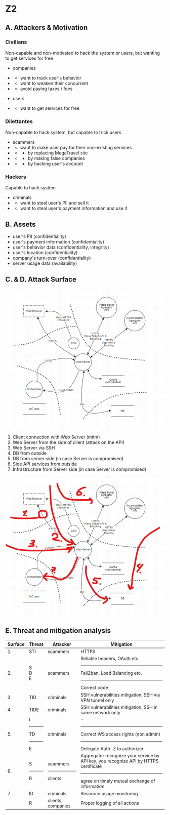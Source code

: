 # Z2

## A. Attackers & Motivation

### Civilians

Non-capable and non-motivated to hack the system or users, but wanting to get services for free

- companies 
- - want to track user's behavior
- - want to weaken their concurrent 
- - avoid paying taxes / fees

- users
- - want to get services for free

### Dilettantes

Non-capable to hack system, but capable to trick users

- scammers
- - want to make user pay for their non-existing services
- - - by replacing MegaTravel site
- - - by making false companies
- - - by hacking user's account

### Hackers

Capable to hack system

- criminals 
- - want to steal user's PII and sell it
- - want to steal user's payment information and use it

## B. Assets

- user's PII (confidentiality)
- user's payment information (confidentiality)
- user's behavior data (confidentiality, integrity)
- user's location (confidentiality)
- company's turn-over (confidentiality)
- server usage data (availability)

## C. & D. Attack Surface

![Stride](STRIDE.png)

1. Client connection with Web Server (mitm)
2. Web Server from the side of client (attack on the API)
3. Web Server via SSH
4. DB from outside
5. DB from server side (in case Server is compromised)
6. Side API services from outside
7. Infrastructure from Server side (in case Server is compromised)

![Surfaces](Surfaces.png)

## E. Threat and mitigation analysis

| Surface | Threat         | Attacker             | Mitigation                                                                                                                              |
|---------|----------------|----------------------|-----------------------------------------------------------------------------------------------------------------------------------------|
| 1.      | STI            | scammers             | HTTPS                                                                                                                                   |
| 2.      | S<br/>D<br/>E  | scammers             | Reliable headers, OAuth etc.<hr/>Fail2ban, Load Balancing etc.<hr/>Correct code                                                         |
| 3.      | TID            | criminals            | SSH vulnerabilities mitigation, SSH via VPN tunnel only                                                                                 |
| 4.      | TIDE           | criminals            | SSH vulnerabilities mitigation, SSH in same network only                                                                                |
| 5.      | I<hr/>TD<hr/>E | criminals            | -<hr/>Correct WS access rights (non admin)<hr/>Delegate Auth-Z to authorizer                                                            |
| 6.      | S<hr/>R        | scammers<hr/>clients | Aggregator recognize your service by API key, you recognize API by HTTPS certificate<hr/>agree on timely mutual exchange of information |
| 7.      | ID             | criminals            | Resource usage monitoring                                                                                                               |
|         | R              | clients, companies   | Proper logging of all actions                                                                                                           |
